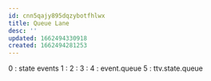 ```yaml
---
id: cnn5qajy895dqzybotfhlwx
title: Queue Lane
desc: ''
updated: 1662494330918
created: 1662494281253
---
```

0 : state events
1 : 
2 :
3 : 
4 : event.queue
5 : ttv.state.queue